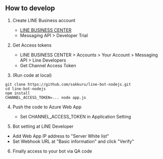 ## How to develop

1. Create LINE Business account
    * [LINE BUSINESS CENTER](https://business.line.me)
    * Messaging API > Developer Trial

2. Get Access tokens
    * LINE BUSINESS CENTER > Accounts > Your Account > Messaging API > Line Developers
    * Get Channel Access Token

3. (Run code at local)

```
git clone https://github.com/sakkuru/line-bot-nodejs.git
cd line-bot-nodejs
npm install
CHANNEL_ACCESS_TOKEN=... node app.js
```

4. Push the code to Azure Web App
    * Set CHANNEL_ACCESS_TOKEN in Application Setting

5. Bot setting at LINE Developer
  * Add Web App IP address to "Server White list"
  * Set Webhook URL at "Basic information" and click "Verify"

6. Finally access to your bot via QA code

